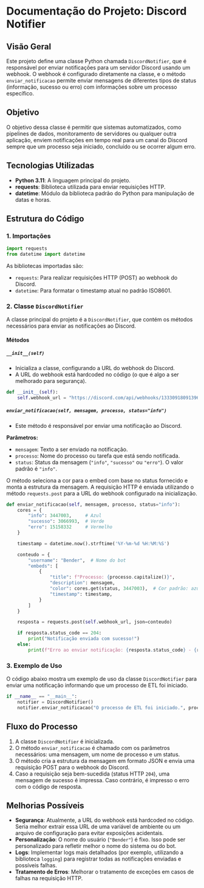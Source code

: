 # Documentação do Projeto: Discord Notifier

## Visão Geral
Este projeto define uma classe Python chamada `DiscordNotifier`, que é responsável por enviar notificações para um servidor Discord usando um webhook. O webhook é configurado diretamente na classe, e o método `enviar_notificacao` permite enviar mensagens de diferentes tipos de status (informação, sucesso ou erro) com informações sobre um processo específico.

## Objetivo
O objetivo dessa classe é permitir que sistemas automatizados, como pipelines de dados, monitoramento de servidores ou qualquer outra aplicação, enviem notificações em tempo real para um canal do Discord sempre que um processo seja iniciado, concluído ou se ocorrer algum erro.

## Tecnologias Utilizadas
- **Python 3.11**: A linguagem principal do projeto.
- **requests**: Biblioteca utilizada para enviar requisições HTTP.
- **datetime**: Módulo da biblioteca padrão do Python para manipulação de datas e horas.

## Estrutura do Código

### 1. Importações
```python
import requests
from datetime import datetime
```
As bibliotecas importadas são:
- `requests`: Para realizar requisições HTTP (POST) ao webhook do Discord.
- `datetime`: Para formatar o timestamp atual no padrão ISO8601.

### 2. Classe `DiscordNotifier`
A classe principal do projeto é a `DiscordNotifier`, que contém os métodos necessários para enviar as notificações ao Discord.

#### Métodos

##### `__init__(self)`
- Inicializa a classe, configurando a URL do webhook do Discord.
- A URL do webhook está hardcoded no código (o que é algo a ser melhorado para segurança).

```python
def __init__(self):
    self.webhook_url = "https://discord.com/api/webhooks/1333091809139621939/aMNr3JAmrpzklttIUStqdp8W2BNPU91GNRzHPaPe3NjBiqHs69vVqbyw34I_FY0Aaf01"
```

##### `enviar_notificacao(self, mensagem, processo, status="info")`
- Este método é responsável por enviar uma notificação ao Discord.

**Parâmetros:**
- `mensagem`: Texto a ser enviado na notificação.
- `processo`: Nome do processo ou tarefa que está sendo notificada.
- `status`: Status da mensagem (`"info"`, `"sucesso"` ou `"erro"`). O valor padrão é `"info"`.

O método seleciona a cor para o embed com base no status fornecido e monta a estrutura da mensagem. A requisição HTTP é enviada utilizando o método `requests.post` para a URL do webhook configurado na inicialização.

```python
def enviar_notificacao(self, mensagem, processo, status="info"):
    cores = {
        "info": 3447003,     # Azul
        "sucesso": 3066993,  # Verde
        "erro": 15158332     # Vermelho
    }

    timestamp = datetime.now().strftime('%Y-%m-%d %H:%M:%S')

    conteudo = {
        "username": "Bender",  # Nome do bot
        "embeds": [
            {
                "title": f"Processo: {processo.capitalize()}",
                "description": mensagem,
                "color": cores.get(status, 3447003),  # Cor padrão: azul
                "timestamp": timestamp,
            }
        ]
    }

    resposta = requests.post(self.webhook_url, json=conteudo)

    if resposta.status_code == 204:
        print("Notificação enviada com sucesso!")
    else:
        print(f"Erro ao enviar notificação: {resposta.status_code} - {resposta.text}")
```

### 3. Exemplo de Uso
O código abaixo mostra um exemplo de uso da classe `DiscordNotifier` para enviar uma notificação informando que um processo de ETL foi iniciado.

```python
if __name__ == "__main__":
    notifier = DiscordNotifier()
    notifier.enviar_notificacao("O processo de ETL foi iniciado.", processo='XPTO', status="info")
```

## Fluxo do Processo
1. A classe `DiscordNotifier` é inicializada.
2. O método `enviar_notificacao` é chamado com os parâmetros necessários: uma mensagem, um nome de processo e um status.
3. O método cria a estrutura da mensagem em formato JSON e envia uma requisição POST para o webhook do Discord.
4. Caso a requisição seja bem-sucedida (status HTTP `204`), uma mensagem de sucesso é impressa. Caso contrário, é impresso o erro com o código de resposta.

## Melhorias Possíveis
- **Segurança**: Atualmente, a URL do webhook está hardcoded no código. Seria melhor extrair essa URL de uma variável de ambiente ou um arquivo de configuração para evitar exposições acidentais.
- **Personalização**: O nome do usuário (`"Bender"`) é fixo. Isso pode ser personalizado para refletir melhor o nome do sistema ou do bot.
- **Logs**: Implementar logs mais detalhados (por exemplo, utilizando a biblioteca `logging`) para registrar todas as notificações enviadas e possíveis falhas.
- **Tratamento de Erros**: Melhorar o tratamento de exceções em casos de falhas na requisição HTTP.

